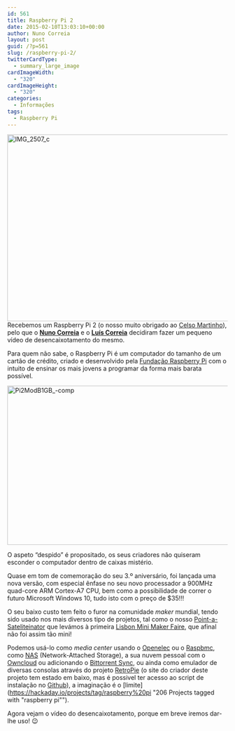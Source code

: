 ```yaml
---
id: 561
title: Raspberry Pi 2
date: 2015-02-10T13:03:10+00:00
author: Nuno Correia
layout: post
guid: /?p=561
slug: /raspberry-pi-2/
twitterCardType:
  - summary_large_image
cardImageWidth:
  - "320"
cardImageHeight:
  - "320"
categories:
  - Informações
tags:
  - Raspberry Pi
---
```

<img class="aligncenter wp-image-569 size-large" src="/wp-content/uploads/2015/02/IMG_2507_c1-1024x682.jpg" alt="IMG_2507_c" width="640" height="426" srcset="/wp-content/uploads/2015/02/IMG_2507_c1-1024x682.jpg 1024w, /wp-content/uploads/2015/02/IMG_2507_c1-300x200.jpg 300w, /wp-content/uploads/2015/02/IMG_2507_c1-280x187.jpg 280w, /wp-content/uploads/2015/02/IMG_2507_c1.jpg 1280w" sizes="(max-width: 640px) 100vw, 640px" />Recebemos um Raspberry Pi 2 (o nosso muito obrigado ao <a title="Celso Martinho Twitter Timeline" href="https://twitter.com/celso" target="_blank">Celso Martinho</a>), pelo que o [**Nuno Correia**](/equipa/nuno-correia/ "Nuno Correia") e o [**Luís Correia**](/equipa/luis-correia/ "Luís Correia") decidiram fazer um pequeno vídeo de desencaixotamento do mesmo.

Para quem não sabe, o Raspberry Pi é um computador do tamanho de um cartão de crédito, criado e desenvolvido pela [Fundação Raspberry Pi](http://www.raspberrypi.org/about/ "Fundação Raspberry Pi") com o intuito de ensinar os mais jovens a programar da forma mais barata possível.

<img class="aligncenter wp-image-584 size-large" src="/wp-content/uploads/2015/02/Pi2ModB1GB_-comp1-1024x580.jpg" alt="Pi2ModB1GB_-comp" width="640" height="363" srcset="/wp-content/uploads/2015/02/Pi2ModB1GB_-comp1-1024x580.jpg 1024w, /wp-content/uploads/2015/02/Pi2ModB1GB_-comp1-300x170.jpg 300w, /wp-content/uploads/2015/02/Pi2ModB1GB_-comp1-280x159.jpg 280w" sizes="(max-width: 640px) 100vw, 640px" />
  
O aspeto &#8220;despido&#8221; é propositado, os seus criadores não quiseram esconder o computador dentro de caixas mistério.

Quase em tom de comemoração do seu 3.º aniversário, foi lançada uma nova versão, com especial ênfase no seu novo processador a 900MHz quad-core ARM Cortex-A7 CPU, bem como a possibilidade de correr o futuro Microsoft Windows 10, tudo isto com o preço de $35!!!

O seu baixo custo tem feito o furor na comunidade _maker_ mundial, tendo sido usado nos mais diversos tipo de projetos, tal como o nosso [Point-a-Sateliteinator](/lxminimakerfaire/ "Point-A-Sateliteinator") que levámos à primeira [Lisbon Mini Maker Faire](http://makerfairelisbon.com/pt/ "Lisbon Mini Maker Faire"), que afinal não foi assim tão mini!

Podemos usá-lo como _media center_ usando o [Openelec](http://openelec.tv/ "Open Embedded Linux Entertainment Center (OpenELEC)") ou o [Raspbmc](http://www.raspbmc.com/ "Raspbmc, the simplistic yet powerful Raspberry Pi media center distribution"), como [NAS](http://lifehacker.com/5988835/turn-a-raspberry-pi-into-a-low-power-nas "Turn a Raspberry Pi Into a Low Power NAS") (Network-Attached Storage), a sua nuvem pessoal com o [Owncloud](http://www.owncloudbook.com/owncloud-on-raspberry-pi/ "ownCloud on Raspberry Pi") ou adicionando o [Bittorrent Sync](http://blog.bittorrent.com/2013/05/23/how-i-created-my-own-personal-cloud-using-bittorrent-sync-owncloud-and-raspberry-pi/ "How I Created My Own Personal Cloud Using BitTorrent Sync, Owncloud, and Raspberry Pi"), ou ainda como emulador de diversas consolas através do projeto [RetroPie](http://lifehacker.com/how-to-turn-your-raspberry-pi-into-a-retro-game-console-498561192 "How to Build an All-In-One Retro Game Console for $35, the Easy Way") (o site do criador deste projeto tem estado em baixo, mas é possivel ter acesso ao script de instalação no [Github](https://github.com/petrockblog/RetroPie-Setup "Shell script to setup Raspberry Pi (TM) with RetroArch emulator and various cores ")), a imaginação é o [limite](https://hackaday.io/projects/tag/raspberry%20pi "206 Projects tagged with "raspberry pi"").

Agora vejam o vídeo do desencaixotamento, porque em breve iremos dar-lhe uso! 😉

<p style="text-align: center;">
</p>